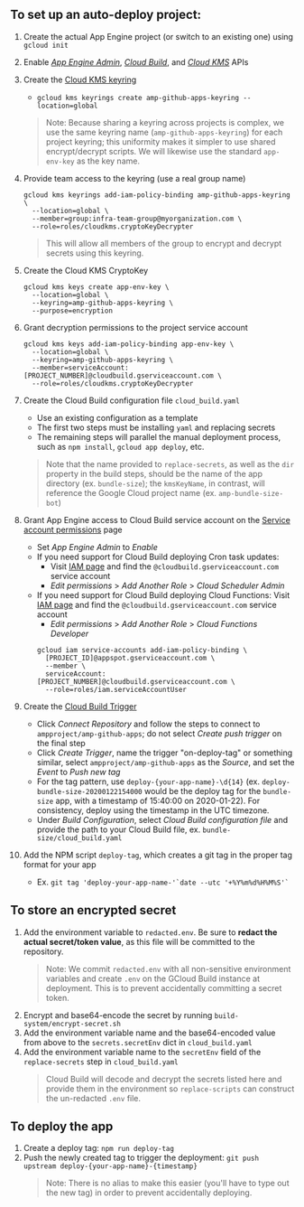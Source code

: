 ## To set up an auto-deploy project:

1. Create the actual App Engine project (or switch to an existing one) using `gcloud init`

2. Enable
    [_App Engine Admin_](https://pantheon.corp.google.com/apis/library/appengine.googleapis.com),
    [_Cloud Build_](https://console.developers.google.com/apis/library/cloudkms.googleapis.com),
    and
    [_Cloud KMS_](https://console.developers.google.com/apis/library/cloudbuild.googleapis.com)
    APIs

3. Create the [Cloud KMS keyring](https://cloud.google.com/cloud-build/docs/securing-builds/use-encrypted-secrets-credentials#example_build_request_using_an_encrypted_variable)
    - `gcloud kms keyrings create amp-github-apps-keyring --location=global`
    > Note: Because sharing a keyring across projects is complex, we use the same keyring name (`amp-github-apps-keyring`) for each project keyring; this uniformity makes it simpler to use shared encrypt/decrypt scripts. We will likewise use the standard `app-env-key` as the key name.

4. Provide team access to the keyring (use a real group name)
      ```
      gcloud kms keyrings add-iam-policy-binding amp-github-apps-keyring \
        --location=global \
        --member=group:infra-team-group@myorganization.com \
        --role=roles/cloudkms.cryptoKeyDecrypter
      ```
      > This will allow all members of the group to encrypt and decrypt secrets using this keyring.

5. Create the Cloud KMS CryptoKey
      ```
      gcloud kms keys create app-env-key \
        --location=global \
        --keyring=amp-github-apps-keyring \
        --purpose=encryption
      ```

6. Grant decryption permissions to the project service account
    ```
    gcloud kms keys add-iam-policy-binding app-env-key \
      --location=global \
      --keyring=amp-github-apps-keyring \
      --member=serviceAccount:[PROJECT_NUMBER]@cloudbuild.gserviceaccount.com \
      --role=roles/cloudkms.cryptoKeyDecrypter
    ```

7. Create the Cloud Build configuration file `cloud_build.yaml`
    - Use an existing configuration as a template
    - The first two steps must be installing `yaml` and replacing secrets
    - The remaining steps will parallel the manual deployment process, such as `npm install`, `gcloud app deploy`, etc.
    > Note that the name provided to `replace-secrets`, as well as the `dir` property in the build steps, should be the name of the app directory (ex. `bundle-size`); the `kmsKeyName`, in contrast, will reference the Google Cloud project name (ex. `amp-bundle-size-bot`)

8. Grant App Engine access to Cloud Build service account on the [Service account permissions](https://console.cloud.google.com/cloud-build/settings) page
    - Set _App Engine Admin_ to _Enable_
    - If you need support for Cloud Build deploying Cron task updates:
      - Visit [IAM page](https://pantheon.corp.google.com/iam-admin/iam) and find the `@cloudbuild.gserviceaccount.com` service account
      - _Edit permissions_ > _Add Another Role_ > _Cloud Scheduler Admin_
    - If you need support for Cloud Build deploying Cloud Functions:
      Visit [IAM page](https://pantheon.corp.google.com/iam-admin/iam) and find the `@cloudbuild.gserviceaccount.com` service account
      - _Edit permissions_ > _Add Another Role_ > _Cloud Functions Developer_
      ```
      gcloud iam service-accounts add-iam-policy-binding \
        [PROJECT_ID]@appspot.gserviceaccount.com \
        --member \
        serviceAccount:[PROJECT_NUMBER]@cloudbuild.gserviceaccount.com \
        --role=roles/iam.serviceAccountUser
      ```
9. Create the [Cloud Build Trigger](https://pantheon.corp.google.com/cloud-build/triggers)
    - Click _Connect Repository_ and follow the steps to connect to `ampproject/amp-github-apps`; do not select _Create push trigger_ on the final step
    - Click _Create Trigger_, name the trigger "on-deploy-tag" or something similar, select `ampproject/amp-github-apps` as the _Source_, and set the _Event_ to _Push new tag_
    - For the tag pattern, use `deploy-{your-app-name}-\d{14}` (ex. `deploy-bundle-size-20200122154000` would be the deploy tag for the `bundle-size` app, with a timestamp of 15:40:00 on 2020-01-22). For consistency, deploy using the timestamp in the UTC timezone.
    - Under _Build Configuration_, select _Cloud Build configuration file_ and provide the path to your Cloud Build file, ex. `bundle-size/cloud_build.yaml`

10. Add the NPM script `deploy-tag`, which creates a git tag in the proper tag format for your app
    - Ex. ``git tag 'deploy-your-app-name-'`date --utc '+%Y%m%d%H%M%S'` ``

## To store an encrypted secret

1. Add the environment variable to `redacted.env`. Be sure to **redact the actual secret/token value**, as this file will be committed to the repository.
    > Note: We commit `redacted.env` with all non-sensitive environment variables and create `.env` on the GCloud Build instance at deployment. This is to prevent accidentally committing a secret token.
2. Encrypt and base64-encode the secret by running `build-system/encrypt-secret.sh`
3. Add the environment variable name and the base64-encoded value from above to the `secrets.secretEnv` dict in `cloud_build.yaml`
4. Add the environment variable name to the `secretEnv` field of the `replace-secrets` step in `cloud_build.yaml`
    > Cloud Build will decode and decrypt the secrets listed here and provide them in the environment so `replace-scripts` can construct the un-redacted `.env` file.

## To deploy the app

1. Create a deploy tag: `npm run deploy-tag`
2. Push the newly created tag to trigger the deployment:
    `git push upstream deploy-{your-app-name}-{timestamp}`
    > Note: There is no alias to make this easier (you'll have to type out the new tag) in order to prevent accidentally deploying.
